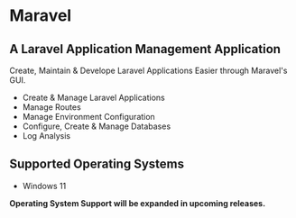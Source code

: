# Maravel
## A Laravel Application Management Application

Create, Maintain & Develope Laravel Applications Easier through Maravel's GUI.

- Create & Manage Laravel Applications
- Manage Routes
- Manage Environment Configuration
- Configure, Create & Manage Databases
- Log Analysis


## Supported Operating Systems

- Windows 11

**Operating System Support will be expanded in upcoming releases.**

